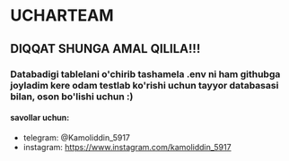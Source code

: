 # UCHARTEAM

## DIQQAT SHUNGA AMAL QILILA!!!

### Databadigi tablelani o'chirib tashamela .env ni ham githubga joyladim kere odam testlab ko'rishi uchun tayyor databasasi bilan, oson bo'lishi uchun :)

#### savollar uchun:

- telegram: @Kamoliddin_5917
- instagram: https://www.instagram.com/kamoliddin_5917
